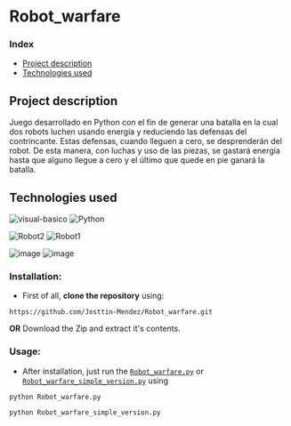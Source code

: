 # Robot_warfare


### Index 
- [Project description](#Project-description)   
- [Technologies used](#Technologies-used)  

## Project description  
Juego desarrollado en Python con el fin de generar una batalla en la cual dos robots luchen usando energía y reduciendo las defensas del contrincante. Estas defensas, cuando lleguen a cero, se desprenderán del robot. De esta manera, con luchas y uso de las piezas, se gastará energía hasta que alguno llegue a cero y el último que quede en pie ganará la batalla.

## Technologies used
![visual-basico](https://github.com/Josttin-Mendez/Portafolio2.0/assets/112291940/13add917-1292-407c-a4df-3309fd37021b)      ![Python](https://github.com/Josttin-Mendez/Robot_warfare/assets/112291940/c761f152-013d-4f6a-9da5-dee3f9340be7)


![Robot2](https://github.com/Josttin-Mendez/Robot_warfare/assets/112291940/e71bbc1c-50a0-462d-9e3e-d79cd3a408b1)  ![Robot1](https://github.com/Josttin-Mendez/Robot_warfare/assets/112291940/8b0d1606-145e-4bfa-8dae-f3f19c19b27f)

![image](https://github.com/Josttin-Mendez/Robot_warfare/assets/112291940/9629847f-29ab-4232-a191-a46b758f69ac)  ![image](https://github.com/Josttin-Mendez/Robot_warfare/assets/112291940/9629847f-29ab-4232-a191-a46b758f69ac)

### Installation:

-	First of all, **clone the repository** using:
```
https://github.com/Josttin-Mendez/Robot_warfare.git
``` 
**OR**
Download the Zip and extract it's contents.

### Usage:

-	After installation, just run the [`Robot_warfare.py`](https://github.com/Josttin-Mendez/Robot_warfare/blob/main/Robot_warfare.py)  or [`Robot_warfare_simple_version.py`](https://github.com/Josttin-Mendez/Robot_warfare/blob/main/Robot_warfare_simple_version.py) using 

```
python Robot_warfare.py
```
```
python Robot_warfare_simple_version.py
```


